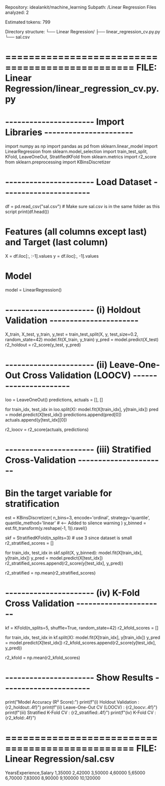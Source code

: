 Repository: idealankit/machine_learning
Subpath: /Linear Regression
Files analyzed: 2

Estimated tokens: 799

Directory structure:
└── Linear Regression/
    ├── linear_regression_cv.py.py
    └── sal.csv


================================================
FILE: Linear Regression/linear_regression_cv.py.py
================================================
# ---------------------- Import Libraries ----------------------
import numpy as np
import pandas as pd
from sklearn.linear_model import LinearRegression
from sklearn.model_selection import train_test_split, KFold, LeaveOneOut, StratifiedKFold
from sklearn.metrics import r2_score
from sklearn.preprocessing import KBinsDiscretizer

# ---------------------- Load Dataset ----------------------
df = pd.read_csv("sal.csv")   # Make sure sal.csv is in the same folder as this script
print(df.head())

# Features (all columns except last) and Target (last column)
X = df.iloc[:, :-1].values
y = df.iloc[:, -1].values

# Model
model = LinearRegression()

# ---------------------- (i) Holdout Validation ----------------------
X_train, X_test, y_train, y_test = train_test_split(X, y, test_size=0.2, random_state=42)
model.fit(X_train, y_train)
y_pred = model.predict(X_test)
r2_holdout = r2_score(y_test, y_pred)

# ---------------------- (ii) Leave-One-Out Cross Validation (LOOCV) ----------------------
loo = LeaveOneOut()
predictions, actuals = [], []

for train_idx, test_idx in loo.split(X):
    model.fit(X[train_idx], y[train_idx])
    pred = model.predict(X[test_idx])
    predictions.append(pred[0])
    actuals.append(y[test_idx][0])

r2_loocv = r2_score(actuals, predictions)

# ---------------------- (iii) Stratified Cross-Validation ----------------------
# Bin the target variable for stratification
est = KBinsDiscretizer(
    n_bins=3,
    encode='ordinal',
    strategy='quantile',
    quantile_method='linear'   # <-- Added to silence warning
)
y_binned = est.fit_transform(y.reshape(-1, 1)).ravel()

skf = StratifiedKFold(n_splits=3)   # use 3 since dataset is small
r2_stratified_scores = []

for train_idx, test_idx in skf.split(X, y_binned):
    model.fit(X[train_idx], y[train_idx])
    y_pred = model.predict(X[test_idx])
    r2_stratified_scores.append(r2_score(y[test_idx], y_pred))

r2_stratified = np.mean(r2_stratified_scores)

# ---------------------- (iv) K-Fold Cross Validation ----------------------
kf = KFold(n_splits=5, shuffle=True, random_state=42)
r2_kfold_scores = []

for train_idx, test_idx in kf.split(X):
    model.fit(X[train_idx], y[train_idx])
    y_pred = model.predict(X[test_idx])
    r2_kfold_scores.append(r2_score(y[test_idx], y_pred))

r2_kfold = np.mean(r2_kfold_scores)

# ---------------------- Show Results ----------------------
print("Model Accuracy (R² Score):")
print(f"(i) Holdout Validation               : {r2_holdout:.4f}")
print(f"(ii) Leave-One-Out CV (LOOCV)        : {r2_loocv:.4f}")
print(f"(iii) Stratified K-Fold CV           : {r2_stratified:.4f}")
print(f"(iv) K-Fold CV                       : {r2_kfold:.4f}")



================================================
FILE: Linear Regression/sal.csv
================================================
YearsExperience,Salary
1,35000
2,42000
3,50000
4,60000
5,65000
6,70000
7,83000
8,90000
9,100000
10,120000

